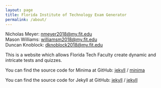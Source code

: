 ```yaml
---
layout: page
title: Florida Institute of Technology Exam Generator
permalink: /about/
---
```


Nicholas Meyer: <nmeyer2018@my.fit.edu> \
Mason Williams: <williamsm2018@my.fit.edu> \
Duncan Knoblock: <dknoblock2018@my.fit.edu>

This is a website which allows Florida Tech Faculty create dynamic and intricate tests and quizzes.

You can find the source code for Minima at GitHub:
[jekyll][jekyll-organization] /
[minima](https://github.com/jekyll/minima)

You can find the source code for Jekyll at GitHub:
[jekyll][jekyll-organization] /
[jekyll](https://github.com/jekyll/jekyll)


[jekyll-organization]: https://github.com/jekyll
